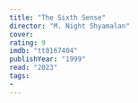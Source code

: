 ```yaml
---
title: "The Sixth Sense"
director: "M. Night Shyamalan"
cover: 
rating: 9
imdb: "tt0167404"
publishYear: "1999"
read: "2023"
tags:
- 
---
```

